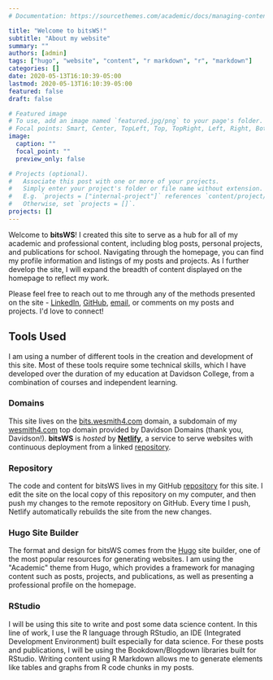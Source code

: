 ```yaml
---
# Documentation: https://sourcethemes.com/academic/docs/managing-content/

title: "Welcome to bitsWS!"
subtitle: "About my website"
summary: ""
authors: [admin]
tags: ["hugo", "website", "content", "r markdown", "r", "markdown"]
categories: []
date: 2020-05-13T16:10:39-05:00
lastmod: 2020-05-13T16:10:39-05:00
featured: false
draft: false

# Featured image
# To use, add an image named `featured.jpg/png` to your page's folder.
# Focal points: Smart, Center, TopLeft, Top, TopRight, Left, Right, BottomLeft, Bottom, BottomRight.
image:
  caption: ""
  focal_point: ""
  preview_only: false

# Projects (optional).
#   Associate this post with one or more of your projects.
#   Simply enter your project's folder or file name without extension.
#   E.g. `projects = ["internal-project"]` references `content/project/deep-learning/index.md`.
#   Otherwise, set `projects = []`.
projects: []
---
```


Welcome to **bitsWS**!  I created this site to serve as a hub for all of my academic and professional content, including blog posts, personal projects, and publications for school.  Navigating through the homepage, you can find my profile information and listings of my posts and projects.  As I further develop the site, I will expand the breadth of content displayed on the homepage to reflect my work.

Please feel free to reach out to me through any of the methods presented on the site - [LinkedIn](https://linkedin.com/in/williamesmithiv), [GitHub](https://github.com/wesmith4), [email](mailto:wismith@davidson.edu), or comments on my posts and projects.  I'd love to connect!


## Tools Used
I am using a number of different tools in the creation and development of this site.  Most of these tools require some technical skills, which I have developed over the duration of my education at Davidson College, from a combination of courses and independent learning.

### Domains
This site lives on the [bits.wesmith4.com](https://bits.wesmith4.com) domain, a subdomain of my [wesmith4.com](https://wesmith4.com) top domain provided by Davidson Domains (thank you, Davidson!).  **bitsWS** is *hosted* by [**Netlify**](https://netlify.com), a service to serve websites with continuous deployment from a linked [repository](#repository).

### Repository
The code and content for bitsWS lives in my GitHub [repository](https://github.com/wesmith4/bitsWS) for this site.  I edit the site on the local copy of this repository on my computer, and then push my changes to the remote repository on GitHub.  Every time I push, Netlify automatically rebuilds the site
from the new changes.

### Hugo Site Builder
The format and design for bitsWS comes from the [Hugo](https://gohugo.io/) site builder, one of the most popular resources for generating websites.  I am using the "Academic" theme from Hugo, which provides a framework for managing content such as posts, projects, and publications, as well as presenting a professional profile on the homepage.

### RStudio
I will be using this site to write and post some data science content. In this line of work, I use the R language through RStudio, an IDE (Integrated Development Environment) built especially for data science. For these posts and publications, I will be using the Bookdown/Blogdown libraries built for RStudio.  Writing content using R Markdown allows me to generate elements like tables and graphs from R code chunks in my posts.
